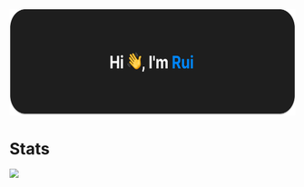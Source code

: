 <img height="186.5em" src="./bannerPf.svg"/>
<h1 align="left">Stats</h3>
<img height="200em" src="https://www.ruiflorencio.dev/apis/github-stats"/>
